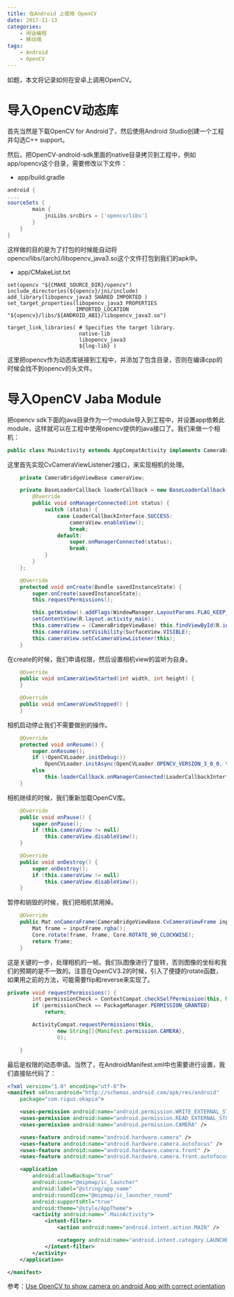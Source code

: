 ```yaml
---
title: 在Android 上使用 OpenCV
date: 2017-11-13
categories:  
    - 闲话编程
    - 移动端
tags:
    - Android
    - OpenCV
---
```

如题，本文将记录如何在安卓上调用OpenCV。
<!--more-->

# 导入OpenCV动态库
首先当然是下载OpenCV for Android了，然后使用Android Studio创建一个工程并勾选C++ support。

然后，把OpenCV-android-sdk里面的native目录拷贝到工程中，例如app/opencv这个目录，需要修改以下文件：

* app/build.gradle

```groovy
android {
....
sourceSets {
        main {
            jniLibs.srcDirs = ['opencv/libs']
        }
    }
}
```
这样做的目的是为了打包的时候能自动将opencv/libs/{arch}/libopencv_java3.so这个文件打包到我们的apk中。

* app/CMakeList.txt
```
set(opencv "${CMAKE_SOURCE_DIR}/opencv")
include_directories(${opencv}/jni/include)
add_library(libopencv_java3 SHARED IMPORTED )
set_target_properties(libopencv_java3 PROPERTIES
                      IMPORTED_LOCATION "${opencv}/libs/${ANDROID_ABI}/libopencv_java3.so")

target_link_libraries( # Specifies the target library.
                       native-lib
                       libopencv_java3
                       ${log-lib} )
```
这里把opencv作为动态库链接到工程中，并添加了包含目录，否则在编译cpp的时候会找不到opencv的头文件。

# 导入OpenCV Jaba Module

把opencv sdk下面的java目录作为一个module导入到工程中，并设置app依赖此module，这样就可以在工程中使用opencv提供的java接口了。我们来做一个相机：
```java
public class MainActivity extends AppCompatActivity implements CameraBridgeViewBase.CvCameraViewListener2
```
这里首先实现CvCameraViewListener2接口，来实现相机的处理。
```java
    private CameraBridgeViewBase cameraView;

    private BaseLoaderCallback loaderCallback = new BaseLoaderCallback(this) {
        @Override
        public void onManagerConnected(int status) {
            switch (status) {
                case LoaderCallbackInterface.SUCCESS:
                    cameraView.enableView();
                    break;
                default:
                    super.onManagerConnected(status);
                    break;
            }
        }
    };

    @Override
    protected void onCreate(Bundle savedInstanceState) {
        super.onCreate(savedInstanceState);
        this.requestPermissions();

        this.getWindow().addFlags(WindowManager.LayoutParams.FLAG_KEEP_SCREEN_ON);
        setContentView(R.layout.activity_main);
        this.cameraView = (CameraBridgeViewBase) this.findViewById(R.id.cameraView);
        this.cameraView.setVisibility(SurfaceView.VISIBLE);
        this.cameraView.setCvCameraViewListener(this);
    }
```
在create的时候，我们申请权限，然后设置相机view的监听为自身。
```java
    @Override
    public void onCameraViewStarted(int width, int height) {
    }

    @Override
    public void onCameraViewStopped() {
    }
```
相机启动停止我们不需要做别的操作。
```java
    @Override
    protected void onResume() {
        super.onResume();
        if (!OpenCVLoader.initDebug())
            OpenCVLoader.initAsync(OpenCVLoader.OPENCV_VERSION_3_0_0, this, this.loaderCallback);
        else
            this.loaderCallback.onManagerConnected(LoaderCallbackInterface.SUCCESS);
    }
```
相机继续的时候，我们重新加载OpenCV库。
```java
    @Override
    public void onPause() {
        super.onPause();
        if (this.cameraView != null)
            this.cameraView.disableView();
    }

    @Override
    public void onDestroy() {
        super.onDestroy();
        if (this.cameraView != null)
            this.cameraView.disableView();
    }
```
暂停和销毁的时候，我们把相机禁用掉。
```java
    @Override
    public Mat onCameraFrame(CameraBridgeViewBase.CvCameraViewFrame inputFrame) {
        Mat frame = inputFrame.rgba();
        Core.rotate(frame, frame, Core.ROTATE_90_CLOCKWISE);
        return frame;
    }
```
这是关键的一步，处理相机的一帧。我们队图像进行了旋转，否则图像的坐标和我们的预期的是不一致的。注意在OpenCV3.2的时候，引入了便捷的rotate函数，如果用之前的方法，可能需要flip和reverse来实现了。
```java
private void requestPermissions() {
        int permissionCheck = ContextCompat.checkSelfPermission(this, Manifest.permission.CAMERA);
        if (permissionCheck == PackageManager.PERMISSION_GRANTED)
            return;

        ActivityCompat.requestPermissions(this,
                new String[]{Manifest.permission.CAMERA},
                0);

    }
```
最后是权限的动态申请。当然了，在AndroidManifest.xml中也需要进行设置，我们直接贴代码了：
```xml
<?xml version="1.0" encoding="utf-8"?>
<manifest xmlns:android="http://schemas.android.com/apk/res/android"
    package="com.riguz.okapia">

    <uses-permission android:name="android.permission.WRITE_EXTERNAL_STORAGE" />
    <uses-permission android:name="android.permission.READ_EXTERNAL_STORAGE" />
    <uses-permission android:name="android.permission.CAMERA" />

    <uses-feature android:name="android.hardware.camera" />
    <uses-feature android:name="android.hardware.camera.autofocus" />
    <uses-feature android:name="android.hardware.camera.front" />
    <uses-feature android:name="android.hardware.camera.front.autofocus" />

    <application
        android:allowBackup="true"
        android:icon="@mipmap/ic_launcher"
        android:label="@string/app_name"
        android:roundIcon="@mipmap/ic_launcher_round"
        android:supportsRtl="true"
        android:theme="@style/AppTheme">
        <activity android:name=".MainActivity">
            <intent-filter>
                <action android:name="android.intent.action.MAIN" />

                <category android:name="android.intent.category.LAUNCHER" />
            </intent-filter>
        </activity>
    </application>

</manifest>
```

参考：[Use OpenCV to show camera on android App with correct orientation](http://blog.codeonion.com/2016/04/09/show-camera-on-android-app-using-opencv-for-android/)